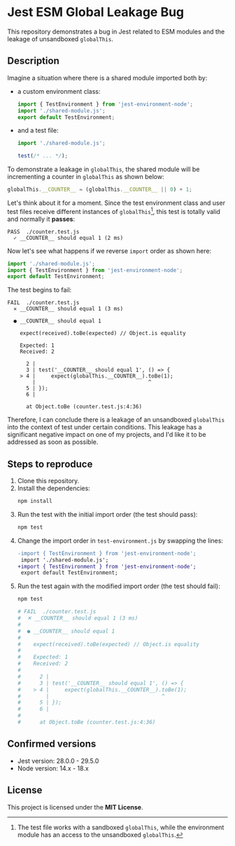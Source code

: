 # Jest ESM Global Leakage Bug

This repository demonstrates a bug in Jest related to ESM modules and the leakage of unsandboxed `globalThis`.

## Description

Imagine a situation where there is a shared module imported both by:

* a custom environment class:
    ```js title="custom-environment.js"
    import { TestEnvironment } from 'jest-environment-node';
    import './shared-module.js';
    export default TestEnvironment;
    ```
* and a test file:
    ```js title="counter.test.js"
    import './shared-module.js';

    test(/* ... */);
    ```

To demonstrate a leakage in `globalThis`, the shared module will be incrementing a counter in `globalThis` as shown below:

```js title="shared-module.js"
globalThis.__COUNTER__ = (globalThis.__COUNTER__ || 0) + 1;
```

Let's think about it for a moment. Since the test environment class and user test files receive different instances of `globalThis`[^1], this test is totally valid and normally it **passes**:

```plain text
PASS  ./counter.test.js
  ✓ __COUNTER__ should equal 1 (2 ms)
```

[^1]: The test file works with a sandboxed `globalThis`, while the environment module has an access to the unsandboxed `globalThis`.

Now let's see what happens if we reverse `import` order as shown here:

```js title="custom-environment.js"
import './shared-module.js';
import { TestEnvironment } from 'jest-environment-node';
export default TestEnvironment;
```

The test begins to fail:

```plain text
FAIL  ./counter.test.js
  ✕ __COUNTER__ should equal 1 (3 ms)

  ● __COUNTER__ should equal 1

    expect(received).toBe(expected) // Object.is equality

    Expected: 1
    Received: 2

      2 |
      3 | test('__COUNTER__ should equal 1', () => {
    > 4 |     expect(globalThis.__COUNTER__).toBe(1);
        |                                    ^
      5 | });
      6 |

      at Object.toBe (counter.test.js:4:36)
```

Therefore, I can conclude there is a leakage of an unsandboxed `globalThis` into the context of test under certain conditions.
This leakage has a significant negative impact on one of my projects, and I'd like it to be addressed as soon as possible.

## Steps to reproduce

1. Clone this repository.
2. Install the dependencies:
    ```bash
    npm install
    ```
3. Run the test with the initial import order (the test should pass):
    ```bash
    npm test
    ```
4. Change the import order in `test-environment.js` by swapping the lines:
    ```diff
    -import { TestEnvironment } from 'jest-environment-node';
     import './shared-module.js';
    +import { TestEnvironment } from 'jest-environment-node';
     export default TestEnvironment;
    ```
5. Run the test again with the modified import order (the test should fail):
    ```bash
    npm test

    # FAIL  ./counter.test.js
    #  ✕ __COUNTER__ should equal 1 (3 ms)
    #
    #  ● __COUNTER__ should equal 1
    #
    #    expect(received).toBe(expected) // Object.is equality
    #
    #    Expected: 1
    #    Received: 2
    #
    #      2 |
    #      3 | test('__COUNTER__ should equal 1', () => {
    #    > 4 |     expect(globalThis.__COUNTER__).toBe(1);
    #        |                                    ^
    #      5 | });
    #      6 |
    #
    #      at Object.toBe (counter.test.js:4:36)
    ```

## Confirmed versions

* Jest version: 28.0.0 - 29.5.0
* Node version: 14.x - 18.x

## License

This project is licensed under the **MIT License**.
